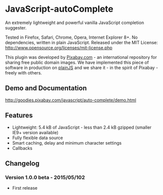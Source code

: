 JavaScript-autoComplete
===================

An extremely lightweight and powerful vanilla JavaScript completion suggester.

Tested in Firefox, Safari, Chrome, Opera, Internet Explorer 8+. No dependencies, written in plain JavaScript.
Released under the MIT License: http://www.opensource.org/licenses/mit-license.php

This plugin was developed by [Pixabay.com](http://pixabay.com/) - an international repository for sharing free public domain images.
We have implemented this piece of software in production on [plainJS](http://plainjs.com/) and we share it - in the spirit of Pixabay - freely with others.

## Demo and Documentation

http://goodies.pixabay.com/javascript/auto-complete/demo.html

## Features

* Lightweight: 5.4 kB of JavaScript - less than 2.4 kB gzipped (smaller IE9+ version available)
* Fully flexible data source
* Smart caching, delay and minimum character settings
* Callbacks

## Changelog

### Version 1.0.0 beta - 2015/05/102

* First release
